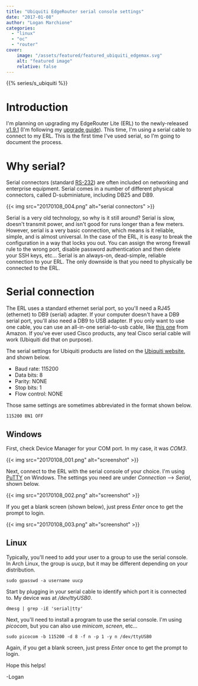 ```yaml
---
title: "Ubiquiti EdgeRouter serial console settings"
date: "2017-01-08"
author: "Logan Marchione"
categories: 
  - "linux"
  - "oc"
  - "router"
cover:
    image: "/assets/featured/featured_ubiquiti_edgemax.svg"
    alt: "featured image"
    relative: false
---
```


{{% series/s_ubiquiti %}}

# Introduction

I'm planning on upgrading my EdgeRouter Lite (ERL) to the newly-released [v1.9.1](https://community.ubnt.com/t5/EdgeMAX-Updates-Blog/EdgeMAX-EdgeRouter-software-release-v1-9-1/ba-p/1766160) (I'm following my [upgrade guide](/2016/06/edgerouter-lite-software-upgrade/)). This time, I'm using a serial cable to connect to my ERL. This is the first time I've used serial, so I'm going to document the process.

# Why serial?

Serial connectors (standard [RS-232](https://en.wikipedia.org/wiki/RS-232)) are often included on networking and enterprise equipment. Serial comes in a number of different physical connectors, called D-subminiature, including DB25 and DB9.

{{< img src="20170108_004.png" alt="serial connectors" >}}

Serial is a very old technology, so why is it still around? Serial is slow, doesn't transmit power, and isn't good for runs longer than a few meters. However, serial is a very basic connection, which means is it reliable, simple, and is almost universal. In the case of the ERL, it is easy to break the configuration in a way that locks you out. You can assign the wrong firewall rule to the wrong port, disable password authentication and then delete your SSH keys, etc... Serial is an always-on, dead-simple, reliable connection to your ERL. The only downside is that you need to physically be connected to the ERL.

# Serial connection

The ERL uses a standard ethernet serial port, so you'll need a RJ45 (ethernet) to DB9 (serial) adapter. If your computer doesn't have a DB9 serial port, you'll also need a DB9 to USB adapter. If you only want to use one cable, you can use an all-in-one serial-to-usb cable, like [this one](http://a.co/6BcjjLi) from Amazon. If you've ever used Cisco products, any teal Cisco serial cable will work (Ubiquiti did that on purpose).

The serial settings for Ubiquiti products are listed on the [Ubiquiti website](https://help.ubnt.com/hc/en-us/articles/205202630-EdgeMAX-Connect-to-serial-console-port-default-settings), and shown below.

- Baud rate: 115200
- Data bits: 8
- Parity: NONE
- Stop bits: 1
- Flow control: NONE

Those same settings are sometimes abbreviated in the format shown below.

```
115200 8N1 OFF
```

## Windows

First, check Device Manager for your COM port. In my case, it was _COM3_.

{{< img src="20170108_001.png" alt="screenshot" >}}

Next, connect to the ERL with the serial console of your choice. I'm using [PuTTY](http://www.chiark.greenend.org.uk/~sgtatham/putty/download.html) on Windows. The settings you need are under _Connection_ --> _Serial_, shown below.

{{< img src="20170108_002.png" alt="screenshot" >}}

If you get a blank screen (shown below), just press _Enter_ once to get the prompt to login.

{{< img src="20170108_003.png" alt="screenshot" >}}

## Linux

Typically, you'll need to add your user to a group to use the serial console. In Arch Linux, the group is _uucp_, but it may be different depending on your distribution.


```
sudo gpasswd -a username uucp
```

Start by plugging in your serial cable to identify which port it is connected to. My device was at _/dev/ttyUSB0_.

```
dmesg | grep -iE 'serial|tty'
```

Next, you'll need to install a program to use the serial console. I'm using _picocom_, but you can also use _minicom_, _screen_, etc...

```
sudo picocom -b 115200 -d 8 -f n -p 1 -y n /dev/ttyUSB0
```

Again, if you get a blank screen, just press _Enter_ once to get the prompt to login.

Hope this helps!

\-Logan